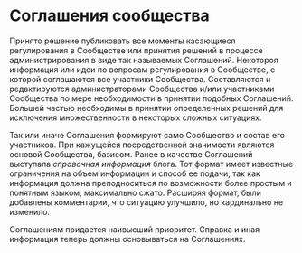 # Соглашения сообщества

Принято решение публиковать все моменты касающиеся регулирования в Сообществе или принятия решений в процессе администрирования в виде так называемых Соглашений. Некотороя информация или идеи по вопросам регулирования в Сообществе, с которой соглашаются все участники Сообщества. Составляются и редактируются администраторами Сообщества и/или участниками Сообщества по мере необходимости в принятии подобных Соглашений. Большей частью необходимы в принятии определенных решений для исключения множественности в некоторых сложных ситуациях. 

Так или иначе Соглашения формируют само Сообщество и состав его участников. При кажущейся посредственной значимости являются основой Сообщества, базисом. Ранее в качестве Соглашений выступала _справочная информация_ блога. Тот формат имеет известные ограничения на объем информации и способ ее подачи, так как информация должна преподноситься по возможности более простым и понятным языком, максимально сжато. Расширяя формат, были добавлены комментарии, что ситуацию улучшило, но кардинально не изменило.

Соглашениям придается наивысший приоритет. Справка и иная информация теперь должны основываться на Соглашениях. 
